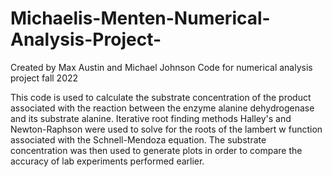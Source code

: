 # Michaelis-Menten-Numerical-Analysis-Project-
Created by Max Austin and Michael Johnson
Code for numerical analysis project fall 2022

This code is used to calculate the substrate concentration of the product associated with the reaction between the enzyme alanine dehydrogenase and its substrate alanine.
Iterative root finding methods Halley's and Newton-Raphson were used to solve for the roots of the lambert w function associated with the Schnell-Mendoza equation.
The substrate concentration was then used to generate plots in order to compare the accuracy of lab experiments performed earlier.
